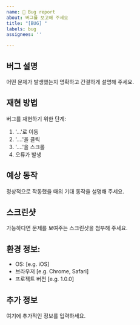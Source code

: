 ```yaml
---
name: 🐛 Bug report
about: 버그를 보고해 주세요
title: "[BUG] "
labels: bug
assignees: ''

---
```


## 버그 설명
어떤 문제가 발생했는지 명확하고 간결하게 설명해 주세요.

## 재현 방법
버그를 재현하기 위한 단계:
1. '...'로 이동
2. '....'을 클릭
3. '....'을 스크롤
4. 오류가 발생

## 예상 동작
정상적으로 작동했을 때의 기대 동작을 설명해 주세요.

## 스크린샷
가능하다면 문제를 보여주는 스크린샷을 첨부해 주세요.

## 환경 정보:
- OS: [e.g. iOS]
- 브라우저 [e.g. Chrome, Safari]
- 프로젝트 버전 [e.g. 1.0.0]

## 추가 정보
여기에 추가적인 정보를 입력하세요.